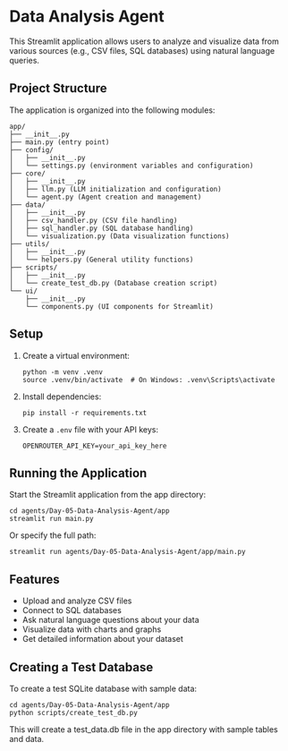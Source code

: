 # Data Analysis Agent

This Streamlit application allows users to analyze and visualize data from various sources (e.g., CSV files, SQL databases) using natural language queries.

## Project Structure

The application is organized into the following modules:

```
app/
├── __init__.py
├── main.py (entry point)
├── config/
│   ├── __init__.py
│   └── settings.py (environment variables and configuration)
├── core/
│   ├── __init__.py
│   ├── llm.py (LLM initialization and configuration)
│   └── agent.py (Agent creation and management)
├── data/
│   ├── __init__.py
│   ├── csv_handler.py (CSV file handling)
│   ├── sql_handler.py (SQL database handling)
│   └── visualization.py (Data visualization functions)
├── utils/
│   ├── __init__.py
│   └── helpers.py (General utility functions)
├── scripts/
│   ├── __init__.py
│   └── create_test_db.py (Database creation script)
└── ui/
    ├── __init__.py
    └── components.py (UI components for Streamlit)
```

## Setup

1. Create a virtual environment:
   ```
   python -m venv .venv
   source .venv/bin/activate  # On Windows: .venv\Scripts\activate
   ```

2. Install dependencies:
   ```
   pip install -r requirements.txt
   ```

3. Create a `.env` file with your API keys:
   ```
   OPENROUTER_API_KEY=your_api_key_here
   ```

## Running the Application

Start the Streamlit application from the app directory:
```
cd agents/Day-05-Data-Analysis-Agent/app
streamlit run main.py
```

Or specify the full path:
```
streamlit run agents/Day-05-Data-Analysis-Agent/app/main.py
```

## Features

- Upload and analyze CSV files
- Connect to SQL databases
- Ask natural language questions about your data
- Visualize data with charts and graphs
- Get detailed information about your dataset

## Creating a Test Database

To create a test SQLite database with sample data:
```
cd agents/Day-05-Data-Analysis-Agent/app
python scripts/create_test_db.py
```

This will create a test_data.db file in the app directory with sample tables and data.
